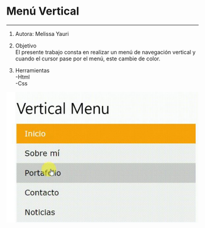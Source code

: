 # Menú Vertical
---

1. Autora: Melissa Yauri

2. Objetivo  
El presente trabajo consta en realizar un menú de navegación vertical y cuando el cursor pase por el menú, este cambie de color.

3. Herramientas   
 -Html   
 -Css



 ![imagen a replicar](assets/img/imagen1.JPG)
